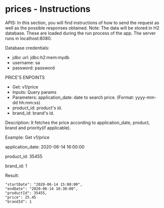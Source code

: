 # prices - Instructions

APIS:
In this section, you will find instructions of how to send the request as well as the possible responses obtained. 
Note: The data will be stored in H2 database. These are loaded during the run process of the app. 
The server runs in localhost:8080.

Database credentials:
  - jdbc url: jdbc:h2:mem:mydb
  - username: sa
  - password: password

PRICE'S ENPOINTS

- Get: v1/price
- Inputs: Query params
- Parameters: application_date: date to search price. (Format: yyyy-mm-dd hh:mm:ss)
- product_id: product's id.
- brand_id: brand's id. 

Description: It fetches the price according to application_date, product, brand and priority(if applicable).

Example: Get v1/price

application_date: 2020-06-14 16:00:00

product_id: 35455

brand_id: 1

Result: 

    "startDate": "2020-06-14 15:00:00",
    "endDate": "2020-06-14 18:30:00",
    "productId": 35455,
    "price": 25.45
    "brandId": 1  
